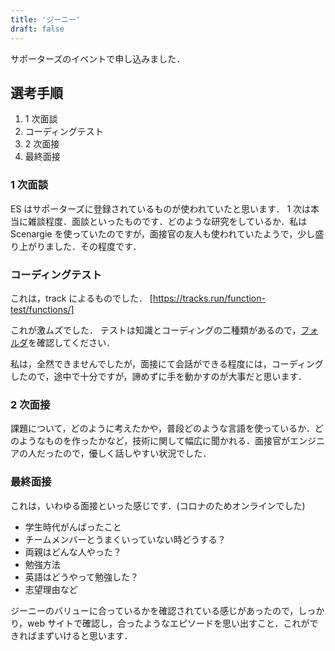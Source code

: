 ```yaml
---
title: 'ジーニー'
draft: false
---
```


サポーターズのイベントで申し込みました．

## 選考手順

1. 1 次面談
2. コーディングテスト
3. 2 次面接
4. 最終面接

### 1 次面談

ES はサポーターズに登録されているものが使われていたと思います．
1 次は本当に雑談程度．面談といったものです．どのような研究をしているか．私は Scenargie を使っていたのですが，面接官の友人も使われていたようで，少し盛り上がりました．その程度です．

### コーディングテスト

これは，track によるものでした．
[https://tracks.run/function-test/functions/]

これが激ムズでした．
テストは知識とコーディングの二種類があるので，[フォルダ](https://www.dropbox.com/sh/5c33x5n74b0vbb1/AAC31uxPWjPHgRdANolvXm3Da?dl=0)を確認してください．

私は，全然できませんでしたが，面接にて会話ができる程度には，コーディングしたので，途中で十分ですが，諦めずに手を動かすのが大事だと思います．

### 2 次面接

課題について，どのように考えたかや，普段どのような言語を使っているか．どのようなものを作ったかなど，技術に関して幅広に聞かれる．面接官がエンジニアの人だったので，優しく話しやすい状況でした．

### 最終面接

これは，いわゆる面接といった感じです．(コロナのためオンラインでした)

- 学生時代がんばったこと
- チームメンバーとうまくいっていない時どうする？
- 両親はどんな人やった？
- 勉強方法
- 英語はどうやって勉強した？
- 志望理由など

ジーニーのバリューに合っているかを確認されている感じがあったので，しっかり，web サイトで確認し，合ったようなエピソードを思い出すこと．これができればまずいけると思います．
